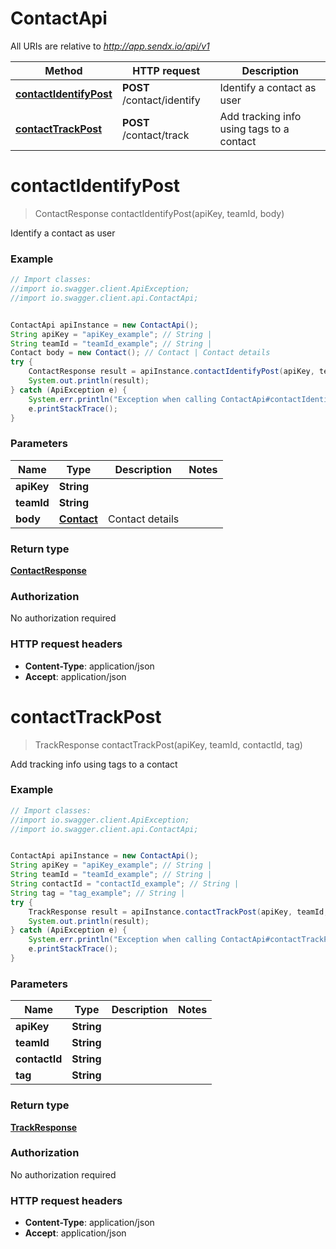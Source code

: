 # ContactApi

All URIs are relative to *http://app.sendx.io/api/v1*

Method | HTTP request | Description
------------- | ------------- | -------------
[**contactIdentifyPost**](ContactApi.md#contactIdentifyPost) | **POST** /contact/identify | Identify a contact as user
[**contactTrackPost**](ContactApi.md#contactTrackPost) | **POST** /contact/track | Add tracking info using tags to a contact


<a name="contactIdentifyPost"></a>
# **contactIdentifyPost**
> ContactResponse contactIdentifyPost(apiKey, teamId, body)

Identify a contact as user



### Example
```java
// Import classes:
//import io.swagger.client.ApiException;
//import io.swagger.client.api.ContactApi;


ContactApi apiInstance = new ContactApi();
String apiKey = "apiKey_example"; // String | 
String teamId = "teamId_example"; // String | 
Contact body = new Contact(); // Contact | Contact details
try {
    ContactResponse result = apiInstance.contactIdentifyPost(apiKey, teamId, body);
    System.out.println(result);
} catch (ApiException e) {
    System.err.println("Exception when calling ContactApi#contactIdentifyPost");
    e.printStackTrace();
}
```

### Parameters

Name | Type | Description  | Notes
------------- | ------------- | ------------- | -------------
 **apiKey** | **String**|  |
 **teamId** | **String**|  |
 **body** | [**Contact**](Contact.md)| Contact details |

### Return type

[**ContactResponse**](ContactResponse.md)

### Authorization

No authorization required

### HTTP request headers

 - **Content-Type**: application/json
 - **Accept**: application/json

<a name="contactTrackPost"></a>
# **contactTrackPost**
> TrackResponse contactTrackPost(apiKey, teamId, contactId, tag)

Add tracking info using tags to a contact



### Example
```java
// Import classes:
//import io.swagger.client.ApiException;
//import io.swagger.client.api.ContactApi;


ContactApi apiInstance = new ContactApi();
String apiKey = "apiKey_example"; // String | 
String teamId = "teamId_example"; // String | 
String contactId = "contactId_example"; // String | 
String tag = "tag_example"; // String | 
try {
    TrackResponse result = apiInstance.contactTrackPost(apiKey, teamId, contactId, tag);
    System.out.println(result);
} catch (ApiException e) {
    System.err.println("Exception when calling ContactApi#contactTrackPost");
    e.printStackTrace();
}
```

### Parameters

Name | Type | Description  | Notes
------------- | ------------- | ------------- | -------------
 **apiKey** | **String**|  |
 **teamId** | **String**|  |
 **contactId** | **String**|  |
 **tag** | **String**|  |

### Return type

[**TrackResponse**](TrackResponse.md)

### Authorization

No authorization required

### HTTP request headers

 - **Content-Type**: application/json
 - **Accept**: application/json

